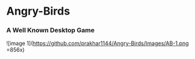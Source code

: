 # Angry-Birds
### A Well Known Desktop Game

![image 1](https://github.com/prakhar1144/Angry-Birds/Images/AB-1.png =856x)
